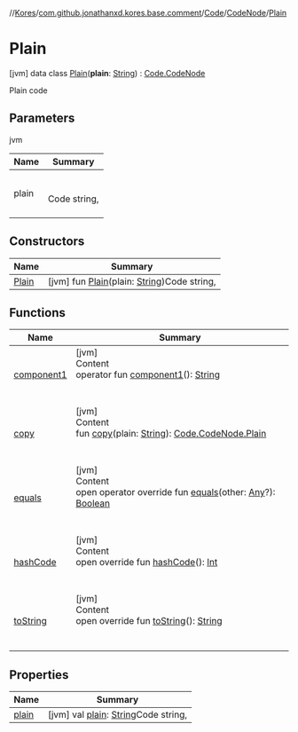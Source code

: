//[Kores](../../../../index.md)/[com.github.jonathanxd.kores.base.comment](../../../index.md)/[Code](../../index.md)/[CodeNode](../index.md)/[Plain](index.md)



# Plain  
 [jvm] data class [Plain](index.md)(**plain**: [String](https://kotlinlang.org/api/latest/jvm/stdlib/kotlin/-string/index.html)) : [Code.CodeNode](../index.md)

Plain code

   


## Parameters  
  
jvm  
  
|  Name|  Summary| 
|---|---|
| <a name="com.github.jonathanxd.kores.base.comment/Code.CodeNode.Plain///PointingToDeclaration/"></a>plain| <a name="com.github.jonathanxd.kores.base.comment/Code.CodeNode.Plain///PointingToDeclaration/"></a><br><br>Code string,<br><br>
  


## Constructors  
  
|  Name|  Summary| 
|---|---|
| <a name="com.github.jonathanxd.kores.base.comment/Code.CodeNode.Plain/Plain/#kotlin.String/PointingToDeclaration/"></a>[Plain](-plain.md)| <a name="com.github.jonathanxd.kores.base.comment/Code.CodeNode.Plain/Plain/#kotlin.String/PointingToDeclaration/"></a> [jvm] fun [Plain](-plain.md)(plain: [String](https://kotlinlang.org/api/latest/jvm/stdlib/kotlin/-string/index.html))Code string,   <br>


## Functions  
  
|  Name|  Summary| 
|---|---|
| <a name="com.github.jonathanxd.kores.base.comment/Code.CodeNode.Plain/component1/#/PointingToDeclaration/"></a>[component1](component1.md)| <a name="com.github.jonathanxd.kores.base.comment/Code.CodeNode.Plain/component1/#/PointingToDeclaration/"></a>[jvm]  <br>Content  <br>operator fun [component1](component1.md)(): [String](https://kotlinlang.org/api/latest/jvm/stdlib/kotlin/-string/index.html)  <br><br><br>
| <a name="com.github.jonathanxd.kores.base.comment/Code.CodeNode.Plain/copy/#kotlin.String/PointingToDeclaration/"></a>[copy](copy.md)| <a name="com.github.jonathanxd.kores.base.comment/Code.CodeNode.Plain/copy/#kotlin.String/PointingToDeclaration/"></a>[jvm]  <br>Content  <br>fun [copy](copy.md)(plain: [String](https://kotlinlang.org/api/latest/jvm/stdlib/kotlin/-string/index.html)): [Code.CodeNode.Plain](index.md)  <br><br><br>
| <a name="kotlin/Any/equals/#kotlin.Any?/PointingToDeclaration/"></a>[equals](../../../../com.github.jonathanxd.kores.util/-simple-resolver/index.md#%5Bkotlin%2FAny%2Fequals%2F%23kotlin.Any%3F%2FPointingToDeclaration%2F%5D%2FFunctions%2F-427383591)| <a name="kotlin/Any/equals/#kotlin.Any?/PointingToDeclaration/"></a>[jvm]  <br>Content  <br>open operator override fun [equals](../../../../com.github.jonathanxd.kores.util/-simple-resolver/index.md#%5Bkotlin%2FAny%2Fequals%2F%23kotlin.Any%3F%2FPointingToDeclaration%2F%5D%2FFunctions%2F-427383591)(other: [Any](https://kotlinlang.org/api/latest/jvm/stdlib/kotlin/-any/index.html)?): [Boolean](https://kotlinlang.org/api/latest/jvm/stdlib/kotlin/-boolean/index.html)  <br><br><br>
| <a name="kotlin/Any/hashCode/#/PointingToDeclaration/"></a>[hashCode](../../../../com.github.jonathanxd.kores.util/-simple-resolver/index.md#%5Bkotlin%2FAny%2FhashCode%2F%23%2FPointingToDeclaration%2F%5D%2FFunctions%2F-427383591)| <a name="kotlin/Any/hashCode/#/PointingToDeclaration/"></a>[jvm]  <br>Content  <br>open override fun [hashCode](../../../../com.github.jonathanxd.kores.util/-simple-resolver/index.md#%5Bkotlin%2FAny%2FhashCode%2F%23%2FPointingToDeclaration%2F%5D%2FFunctions%2F-427383591)(): [Int](https://kotlinlang.org/api/latest/jvm/stdlib/kotlin/-int/index.html)  <br><br><br>
| <a name="kotlin/Any/toString/#/PointingToDeclaration/"></a>[toString](../../../../com.github.jonathanxd.kores.util/-simple-resolver/index.md#%5Bkotlin%2FAny%2FtoString%2F%23%2FPointingToDeclaration%2F%5D%2FFunctions%2F-427383591)| <a name="kotlin/Any/toString/#/PointingToDeclaration/"></a>[jvm]  <br>Content  <br>open override fun [toString](../../../../com.github.jonathanxd.kores.util/-simple-resolver/index.md#%5Bkotlin%2FAny%2FtoString%2F%23%2FPointingToDeclaration%2F%5D%2FFunctions%2F-427383591)(): [String](https://kotlinlang.org/api/latest/jvm/stdlib/kotlin/-string/index.html)  <br><br><br>


## Properties  
  
|  Name|  Summary| 
|---|---|
| <a name="com.github.jonathanxd.kores.base.comment/Code.CodeNode.Plain/plain/#/PointingToDeclaration/"></a>[plain](plain.md)| <a name="com.github.jonathanxd.kores.base.comment/Code.CodeNode.Plain/plain/#/PointingToDeclaration/"></a> [jvm] val [plain](plain.md): [String](https://kotlinlang.org/api/latest/jvm/stdlib/kotlin/-string/index.html)Code string,   <br>

